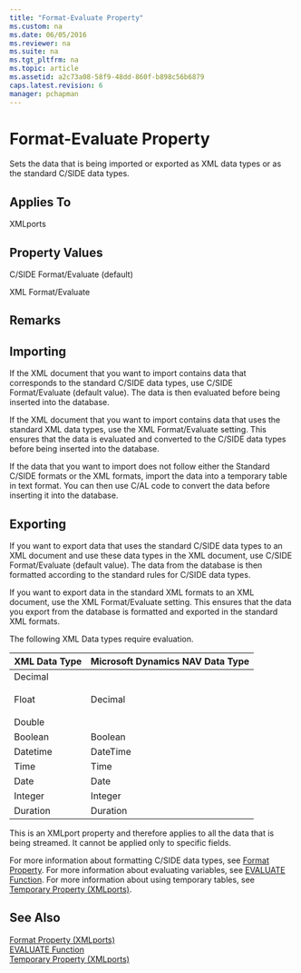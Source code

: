 ```yaml
---
title: "Format-Evaluate Property"
ms.custom: na
ms.date: 06/05/2016
ms.reviewer: na
ms.suite: na
ms.tgt_pltfrm: na
ms.topic: article
ms.assetid: a2c73a08-58f9-48dd-860f-b898c56b6879
caps.latest.revision: 6
manager: pchapman
---
```

# Format-Evaluate Property
Sets the data that is being imported or exported as XML data types or as the standard C\/SIDE data types.  
  
## Applies To  
 XMLports  
  
## Property Values  
 C\/SIDE Format\/Evaluate \(default\)  
  
 XML Format\/Evaluate  
  
## Remarks  
  
## Importing  
 If the XML document that you want to import contains data that corresponds to the standard C\/SIDE data types, use C\/SIDE Format\/Evaluate \(default value\). The data is then evaluated before being inserted into the database.  
  
 If the XML document that you want to import contains data that uses the standard XML data types, use the XML Format\/Evaluate setting. This ensures that the data is evaluated and converted to the C\/SIDE data types before being inserted into the database.  
  
 If the data that you want to import does not follow either the Standard C\/SIDE formats or the XML formats, import the data into a temporary table in text format. You can then use C\/AL code to convert the data before inserting it into the database.  
  
## Exporting  
 If you want to export data that uses the standard C\/SIDE data types to an XML document and use these data types in the XML document, use C\/SIDE Format\/Evaluate \(default value\). The data from the database is then formatted according to the standard rules for C\/SIDE data types.  
  
 If you want to export data in the standard XML formats to an XML document, use the XML Format\/Evaluate setting. This ensures that the data you export from the database is formatted and exported in the standard XML formats.  
  
 The following XML Data types require evaluation.  
  
|**XML Data Type**|**Microsoft Dynamics NAV Data Type**|  
|-----------------------|------------------------------------------|  
|Decimal<br /><br /> Float<br /><br /> Double|Decimal|  
|Boolean|Boolean|  
|Datetime|DateTime|  
|Time|Time|  
|Date|Date|  
|Integer|Integer|  
|Duration|Duration|  
  
 This is an XMLport property and therefore applies to all the data that is being streamed. It cannot be applied only to specific fields.  
  
 For more information about formatting C\/SIDE data types, see [Format Property](../dynamics-nav/Format-Property.md). For more information about evaluating variables, see [EVALUATE Function](../dynamics-nav/EVALUATE-Function.md). For more information about using temporary tables, see [Temporary Property \(XMLports\)](../dynamics-nav/Temporary-Property--XMLports-.md).  
  
## See Also  
 [Format Property \(XMLports\)](../dynamics-nav/Format-Property--XMLports-.md)   
 [EVALUATE Function](../dynamics-nav/EVALUATE-Function.md)   
 [Temporary Property \(XMLports\)](../dynamics-nav/Temporary-Property--XMLports-.md)